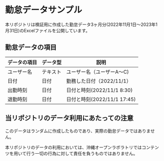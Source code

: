 # 勤怠データサンプル

本リポジトリは検証用に作成した勤怠データ3ヶ月分(2022年11月1日〜2023年1月31日)のExcelファイルを公開しています。

## 勤怠データの項目

| データの項目 | データ型 | 説明 |
| -- | -- | -- |
| ユーザー名 | テキスト | ユーザー名（ユーザーA〜C) |
| 日付　| 日付 | 勤務した日付（2022/11/1） |
| 出勤時刻 | 日付 | 日付と時刻(2022/11/1 8:30) |
| 退勤時刻 | 日付 | 日付と時刻(2022/11/1 17:45) |


## 当リポジトリのデータ利用にあたっての注意
このデータはランダムに作成したものであり、実際の勤怠データではありません。

本リポジトリのデータの利用においては、沖縄オープンラボラトリではコンテンツを用いて行う一切の行為に対して責任を負うものではありません。